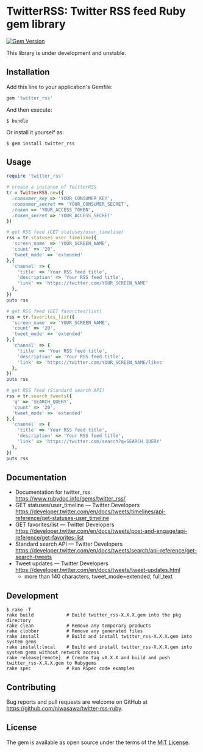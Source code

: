 # TwitterRSS: Twitter RSS feed Ruby gem library

[![Gem Version](https://badge.fury.io/rb/twitter_rss.svg)](https://badge.fury.io/rb/twitter_rss)

This library is under development and unstable.

## Installation

Add this line to your application's Gemfile:

```ruby
gem 'twitter_rss'
```

And then execute:

    $ bundle

Or install it yourself as:

    $ gem install twitter_rss

## Usage

```ruby
require 'twitter_rss'

# create a instance of TwitterRSS
tr = TwitterRSS.new({
  :consumer_key => 'YOUR_CONSUMER_KEY',
  :consumer_secret => 'YOUR_CONSUMER_SECRET',
  :token => 'YOUR_ACCESS_TOKEN',
  :token_secret => 'YOUR_ACCESS_SECRET'
})

# get RSS feed (GET statuses/user_timeline)
rss = tr.statuses_user_timeline({
  'screen_name' => 'YOUR_SCREEN_NAME',
  'count' => '20',
  'tweet_mode' => 'extended'
},{
  'channel' => {
    'title' => 'Your RSS feed title',
    'description' => 'Your RSS feed title',
    'link' => 'https://twitter.com/YOUR_SCREEN_NAME'
  },
})
puts rss

# get RSS feed (GET favorites/list)
rss = tr.favorites_list({
  'screen_name' => 'YOUR_SCREEN_NAME',
  'count' => '20',
  'tweet_mode' => 'extended'
},{
  'channel' => {
    'title' => 'Your RSS feed title',
    'description' => 'Your RSS feed title',
    'link' => 'https://twitter.com/YOUR_SCREEN_NAME/likes'
  },
})
puts rss

# get RSS feed (Standard search API)
rss = tr.search_tweets({
  'q' => 'SEARCH_QUERY',
  'count' => '20',
  'tweet_mode' => 'extended'
},{
  'channel' => {
    'title' => 'Your RSS feed title',
    'description' => 'Your RSS feed title',
    'link' => 'https://twitter.com/search?q=SEARCH_QUERY'
  },
})
puts rss
```

## Documentation

- Documentation for twitter_rss https://www.rubydoc.info/gems/twitter_rss/
- GET statuses/user_timeline — Twitter Developers https://developer.twitter.com/en/docs/tweets/timelines/api-reference/get-statuses-user_timeline
- GET favorites/list — Twitter Developers https://developer.twitter.com/en/docs/tweets/post-and-engage/api-reference/get-favorites-list
- Standard search API — Twitter Developers https://developer.twitter.com/en/docs/tweets/search/api-reference/get-search-tweets
- Tweet updates — Twitter Developers https://developer.twitter.com/en/docs/tweets/tweet-updates.html
  - more than 140 characters, tweet_mode=extended, full_text

## Development

```
$ rake -T
rake build            # Build twitter_rss-X.X.X.gem into the pkg directory
rake clean            # Remove any temporary products
rake clobber          # Remove any generated files
rake install          # Build and install twitter_rss-X.X.X.gem into system gems
rake install:local    # Build and install twitter_rss-X.X.X.gem into system gems without network access
rake release[remote]  # Create tag vX.X.X and build and push twitter_rss-X.X.X.gem to Rubygems
rake spec             # Run RSpec code examples
```

## Contributing

Bug reports and pull requests are welcome on GitHub at https://github.com/niwasawa/twitter-rss-ruby.

## License

The gem is available as open source under the terms of the [MIT License](https://opensource.org/licenses/MIT).

